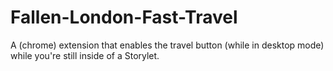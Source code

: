 # Fallen-London-Fast-Travel
A (chrome) extension that enables the travel button (while in desktop mode) while you're still inside of a Storylet.
